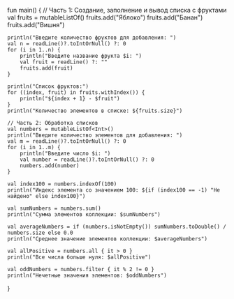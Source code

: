 fun main() {
    // Часть 1: Создание, заполнение и вывод списка с фруктами
    val fruits = mutableListOf<String>()
    fruits.add("Яблоко")
    fruits.add("Банан")
    fruits.add("Вишня")

    println("Введите количество фруктов для добавления: ")
    val n = readLine()?.toIntOrNull() ?: 0
    for (i in 1..n) {
        println("Введите название фрукта $i: ")
        val fruit = readLine() ?: ""
        fruits.add(fruit)
    }

    println("Список фруктов:")
    for ((index, fruit) in fruits.withIndex()) {
        println("${index + 1} - $fruit")
    }
    println("Количество элементов в списке: ${fruits.size}")

    // Часть 2: Обработка списков
    val numbers = mutableListOf<Int>()
    println("Введите количество элементов для добавления: ")
    val m = readLine()?.toIntOrNull() ?: 0
    for (i in 1..m) {
        println("Введите число $i: ")
        val number = readLine()?.toIntOrNull() ?: 0
        numbers.add(number)
    }

    val index100 = numbers.indexOf(100)
    println("Индекс элемента со значением 100: ${if (index100 == -1) "Не найдено" else index100}")

    val sumNumbers = numbers.sum()
    println("Сумма элементов коллекции: $sumNumbers")

    val averageNumbers = if (numbers.isNotEmpty()) sumNumbers.toDouble() / numbers.size else 0.0
    println("Среднее значение элементов коллекции: $averageNumbers")

    val allPositive = numbers.all { it > 0 }
    println("Все числа больше нуля: $allPositive")

    val oddNumbers = numbers.filter { it % 2 != 0 }
    println("Нечетные значения элементов: $oddNumbers")
}
